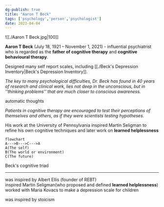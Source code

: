 ```yaml
---  
dg-publish: true  
title: "Aaron T Beck"  
tags: ['psychology','person','psychologist']  
date: 2023-04-04  
---  
```

  
![[./Aaron T Beck.jpg|100]]  
  
**Aaron T Beck** (July 18, 1921 – November 1, 2021) - influential psychiatrist who is regarded as the **father of cognitive therapy** and **cognitive behavioural therapy**.  
  
Designed many self report scales, including [[./Beck's Depression Inventory|Beck's Depression Inventory]].   
  
*The key to many psychological difficulties, Dr. Beck has found in 40 years of research and clinical work, lies not deep in the unconscious, but in ''thinking problems'' that are much closer to conscious awareness.*  
  
automatic thoughts  
  
*Patients in cognitive therapy are encouraged to test their perceptions of themselves and others, as if they were scientists testing hypotheses.*  
  
His work at the University of Pennsylvania inspired Martin Seligman to refine his own cognitive techniques and later work on **learned helplessness**  
  
```mermaid  
flowchart  
A--->B--->C--->A  
A(The self)  
B(The world or environment)  
C(The future)  
```  
  
Beck's cognitive triad  
  
---  
  
was inspired by Albert Ellis (founder of REBT)  
inspired Martin Seligman(who proposed and defined **learned helplessness**)  
worked with Maria Kovacs to make a depression scale for children  
  
was inspired by stoicism